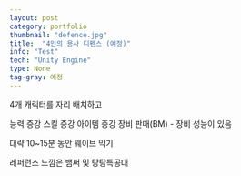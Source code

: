 ```yaml
---
layout: post
category: portfolio
thumbnail: "defence.jpg"
title:  "4인의 용사 디펜스 (예정)"
info: "Test"
tech: "Unity Engine"
type: None
tag-gray: 예정
---
```


4개 캐릭터를 자리 배치하고

능력 증강
스킬 증강
아이템 증강
장비 판매(BM) - 장비 성능이 있음

대략 10~15분 동안 웨이브 막기

레퍼런스 느낌은 뱀써 및 탕탕특공대